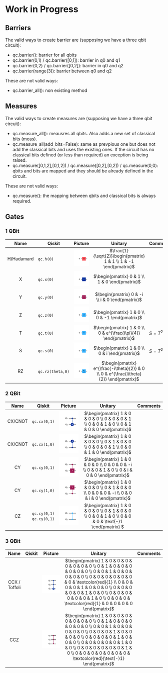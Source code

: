 <h1>Work in Progress</h1>

## Barriers

The valid ways to create barrier are (supposing we have a three qbit circuit):  
-	qc.barrier(): barrier for all qbits  
-	qc.barrier(0,1) / qc.barrier([0,1]): barrier in q0 and q1  
-	qc.barrier(0,2) / qc.barrier([0,2]): barrier in q0 and q2  
-	qc.barrier(range(3)): barrier between q0 and q2  

These are not valid ways:
-	qc.barrier_all(): non existing method  

## Measures

The valid ways to create measures are (supposing we have a three qbit circuit):  
-	qc.measure_all(): meausres all qbits. Also adds a new set of classical bits (meas).  
-	qc.measure_all(add_bits=False): same as prevpious one but does not add the classical bits and uses the existing ones. If the circuit has no classical bits defined (or less than required) an exception is being raised.   
-	qc.measure([0,1,2],[0,1,2]) / qc.measure([0,2],[0,2]) / qc.measure(0,0): qbits and bits are mapped and they should be already defined in the circuit.  

These are not valid ways:  
-	qc.measure(): the mapping between qbits and classical bits is always required.

## Gates

### 1 QBit

| Name | Qiskit | Picture | Unitary | Comments |
| :--: | ------ | ------- | :-----: | -------- |
| H/Hadamard | `qc.h(0)` | ![Hadamard]( ./circuits/H_circuit.png ) | $`\frac{1}{\sqrt{2}}\begin{pmatrix} 1 & 1  \\ 1 & -1  \end{pmatrix}`$  |  |
| X | `qc.x(0)` |  ![X]( ./circuits/X_circuit.png ) | $`\begin{pmatrix} 0 & 1  \\ 1 & 0  \end{pmatrix}`$  |  |
| Y | `qc.y(0)` |  ![Y](/circuits/Y_circuit.png) | $`\begin{pmatrix} 0 & -i  \\ i & 0  \end{pmatrix}`$ |  |
| Z | `qc.z(0)` |  ![Z](/circuits/Z_circuit.png) | $`\begin{pmatrix} 1 & 0  \\ 0 & -1  \end{pmatrix}`$ |  |
| T | `qc.t(0)` |  ![T](/circuits/T_circuit.png) | $`\begin{pmatrix} 1 & 0  \\ 0 & e^{\frac{i\pi}{4}}  \end{pmatrix}`$ | $`S = T^2`$ |
| S | `qc.s(0)` |  ![S](/circuits/S_circuit.png) | $`\begin{pmatrix} 1 & 0  \\ 0 & i \end{pmatrix}`$ | $`S = T^2`$ |
| RZ | `qc.rz(theta,0)` |  ![RZ](/circuits/RZ_circuit.png) | $`\begin{pmatrix} e^{\frac{-i\theta}{2}} & 0  \\ 0 & e^{\frac{i\theta}{2}}  \end{pmatrix}`$ |  |
### 2 QBit
| Name | Qiskit | Picture | Unitary | Comments |
| :--: | ------ | ------- | :-----: | -------- |
| CX/CNOT | `qc.cx(0,1)` | ![CX01](/circuits/CX01_circuit.png) | $`\begin{pmatrix} 1 & 0 & 0 & 0 \\ 0 & 0 & 0 & 1 \\ 0 & 0 & 1 & 0 \\ 0 & 1 & 0 & 0 \end{pmatrix}`$  | |
| CX/CNOT | `qc.cx(1,0)` | ![CX10](/circuits/CX10_circuit.png) | $`\begin{pmatrix} 1 & 0 & 0 & 0 \\ 0 & 1 & 0 & 0 \\ 0 & 0 & 0 & 1 \\ 0 & 0 & 1 & 0 \end{pmatrix}`$ | |
| CY | `qc.cy(0,1)` | ![CY01](/circuits/CY01_circuit.png) | $`\begin{pmatrix} 1 & 0 & 0 & 0 \\ 0 & 0 & 0 & -i \\ 0 & 0 & 1 & 0 \\ 0 & i & 0 & 0 \end{pmatrix}`$  | |
| CY | `qc.cy(1,0)` | ![CY10](/circuits/CY10_circuit.png) | $`\begin{pmatrix} 1 & 0 & 0 & 0 \\ 0 & 1 & 0 & 0 \\ 0 & 0 & 0 & -i \\ 0 & 0 & i & 0 \end{pmatrix}`$ | |
| CZ | `qc.cy(0,1)` <br> `qc.cy(0,1)` | ![CZ01](/circuits/CZ01_circuit.png) | $`\begin{pmatrix} 1 & 0 & 0 & 0 \\ 0 & 1 & 0 & 0 \\ 0 & 0 & 1 & 0 \\ 0 & 0 & 0 & \text{-}1 \end{pmatrix} `$ | |
### 3 QBit
| Name | Qiskit | Picture | Unitary | Comments |
| :--: | ------ | ------- | :-----: | -------- |
| CCX / Toffoli |  | ![CCX012](/circuits/CCX012_circuit.png) | $`\begin{pmatrix} 1 & 0 & 0 & 0 & 0 & 0 & 0 & 0 \\ 0 & 1 & 0 & 0 & 0 & 0 & 0 & 0 \\ 0 & 0 & 1 & 0 & 0 & 0 & 0 & 0 \\ 0 & 0 & 0 & 0 & 0 & 0 & 0 & \textcolor{red}{1} \\ 0 & 0 & 0 & 0 & 1 & 0 & 0 & 0 \\ 0 & 0 & 0 & 0 & 0 & 1 & 0 & 0 \\ 0 & 0 & 0 & 0 & 0 & 0 & 1 & 0 \\ 0 & 0 & 0 & \textcolor{red}{1} & 0 & 0 & 0 & 0 \end{pmatrix}`$ | |
| CCZ |  | ![CCZ210](/circuits/CCZ210_circuit.png) | $`\begin{pmatrix} 1 & 0 & 0 & 0 & 0 & 0 & 0 & 0 \\ 0 & 1 & 0 & 0 & 0 & 0 & 0 & 0 \\ 0 & 0 & 1 & 0 & 0 & 0 & 0 & 0 \\ 0 & 0 & 0 & 1 & 0 & 0 & 0 & 0 \\ 0 & 0 & 0 & 0 & 1 & 0 & 0 & 0 \\ 0 & 0 & 0 & 0 & 0 & 1 & 0 & 0 \\ 0 & 0 & 0 & 0 & 0 & 0 & 1 & 0 \\ 0 & 0 & 0 & 0 & 0 & 0 & 0 & \textcolor{red}{\text{-}1} \end{pmatrix}`$ | |

